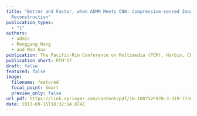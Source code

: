 ```yaml
---
title: "Better and Faster, when ADMM Meets CNN: Compressive-sensed Image
  Reconstruction"
publication_types:
  - "1"
authors:
  - admin
  - Ronggang Wang
  - and Wen Gao
publication: The Pacific-Rim Conference on Multimedia (PCM), Harbin, China, 2017
publication_short: PCM'17
draft: false
featured: false
image:
  filename: featured
  focal_point: Smart
  preview_only: false
url_pdf: https://link.springer.com/content/pdf/10.1007%2F978-3-319-77380-3_35.pdf
date: 2017-09-15T18:32:14.874Z
---
```

